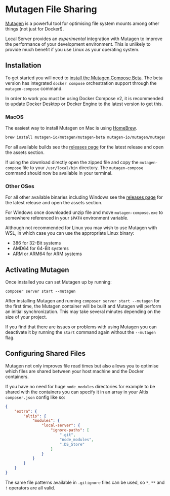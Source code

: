 # Mutagen File Sharing

[Mutagen](https://mutagen.io/) is a powerful tool for optimising file system mounts among other things (not just for Docker!).

Local Server provides an _experimental_ integration with Mutagen to improve the performance of your development environment. This is unlikely to provide much benefit if you use Linux as your operating system.

## Installation

To get started you will need to [install the Mutagen Compose Beta](https://github.com/mutagen-io/mutagen-compose). The beta version has integrated `docker compose` orchestration support through the `mutagen-compose` command.

In order to work you must be using Docker Compose v2, it is recommended to update Docker Desktop or Docker Engine to the latest version to get this.

### MacOS

The easiest way to install Mutagen on Mac is using [HomeBrew](https://brew.sh/).

```sh
brew install mutagen-io/mutagen/mutagen-beta mutagen-io/mutagen/mutagen-compose-beta
```

For all available builds see the [releases page](https://github.com/mutagen-io/mutagen-compose/releases) for the latest release and open the assets section.

If using the download directly open the zipped file and copy the `mutagen-compose` file to your `/usr/local/bin` directory. The `mutagen-compose` command should now be available in your terminal.

### Other OSes

For all other available binaries including Windows see the [releases page](https://github.com/mutagen-io/mutagen-compose/releases) for the latest release and open the assets section.

For Windows once downloaded unzip file and move `mutagen-compose.exe` to somewhere referenced in your `$PATH` environment variable.

Although not recommended for Linux you may wish to use Mutagen with WSL, in which case you can use the appropriate Linux binary:

- 386 for 32-Bit systems
- AMD64 for 64-Bit systems
- ARM or ARM64 for ARM systems

## Activating Mutagen

Once installed you can set Mutagen up by running:

```
composer server start --mutagen
```

After installing Mutagen and running `composer server start --mutagen` for the first time, the Mutagen container will be built and Mutagen will perform an initial synchronization. This may take several minutes depending on the size of your project.

If you find that there are issues or problems with using Mutagen you can deactivate it by running the `start` command again without the `--mutagen` flag.

## Configuring Shared Files

Mutagen not only improves file read times but also allows you to optimise which files are shared between your host machine and the Docker containers.

If you have no need for huge `node_modules` directories for example to be shared with the containers you can specify it in an array in your Altis `composer.json` config like so:

```json
{
	"extra": {
		"altis": {
			"modules": {
				"local-server": {
					"ignore-paths": [
						".git",
						"node_modules",
						".DS_Store"
					]
				}
			}
		}
	}
}
```

The same file patterns available in `.gitignore` files can be used, so `*`, `**` and `!` operators are all valid.
